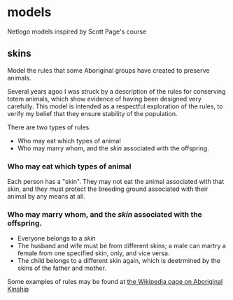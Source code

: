 # models
Netlogo models inspired by Scott Page's course

## skins

Model the rules that some Aboriginal groups have created to preserve animals.

Several years agoo I was struck by a description of the rules for conserving totem animals, which show evidence of having been designed very carefully. This model is intended as a respectful exploration of the rules, to verify my belief that they ensure stability of the population.

There are two types of rules.

 * Who may eat which types of animal
 * Who may marry whom, and the *skin* associated with the offspring.

### Who may eat which types of animal

Each person has a "skin". They may not eat the animal associated with that skin, and they must protect the breeding ground associated with their animal by any means at all.

### Who may marry whom, and the *skin* associated with the offspring.

 * Everyone belongs to a *skin*
 * The husband and wife must be from different skins; a male can martry a female from one specified skin, only, and vice versa.
 * The child belongs to a different skin again, which is deetrmined by the skins of the father and mother.

Some examples of rules may be found at [the Wikipedia page on Aboriginal Kinship](http://en.wikipedia.org/wiki/Australian_Aboriginal_kinship)

